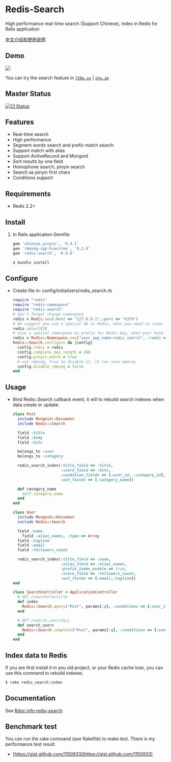 # Redis-Search

High performance real-time search (Support Chinese), index in Redis for Rails application

[中文介绍和使用说明](https://github.com/huacnlee/redis-search/wiki/Usage-in-Chinese)

## Demo

![](http://l.ruby-china.org/photo/34368688ee1c1928c2841eb2f41306ec.png)

You can try the search feature in [`720p.so`](http://720p.so) | [`shu.im`](http://shu.im)

## Master Status

[![CI Status](https://secure.travis-ci.org/huacnlee/redis-search.png)](http://travis-ci.org/huacnlee/redis-search)

## Features

* Real-time search
* High performance
* Segment words search and prefix match search
* Support match with alias
* Support ActiveRecord and Mongoid
* Sort results by one field
* Homophone search, pinyin search
* Search as pinyin first chars
* Conditions support

## Requirements

* Redis 2.2+

## Install

1. In Rails application Gemfile

    ```ruby
    gem 'chinese_pinyin', '0.4.1'
    gem 'rmmseg-cpp-huacnlee', '0.2.9'
    gem 'redis-search', '0.9.0'
    ```

    ```bash
    $ bundle install
    ```

## Configure

* Create file in: config/initializers/redis_search.rb

    ```ruby
    require "redis"
    require "redis-namespace"
    require "redis-search"
    # don't forget change namespace
    redis = Redis.new(:host => "127.0.0.1",:port => "6379")
    # We suggest you use a special db in Redis, when you need to clear all data, you can use flushdb command to clear them.
    redis.select(3)
    # Give a special namespace as prefix for Redis key, when your have more than one project used redis-search, this config will make them work fine.
    redis = Redis::Namespace.new("your_app_name:redis_search", :redis => redis)
    Redis::Search.configure do |config|
      config.redis = redis
      config.complete_max_length = 100
      config.pinyin_match = true
      # use rmmseg, true to disable it, it can save memroy
      config.disable_rmmseg = false
    end
    ```

## Usage

* Bind Redis::Search callback event, it will to rebuild search indexes when data create or update.

    ```ruby
    class Post
      include Mongoid::Document
      include Redis::Search

      field :title
      field :body
      field :hits

      belongs_to :user
      belongs_to :category

      redis_search_index(:title_field => :title,
                         :score_field => :hits,
                         :condition_fields => [:user_id, :category_id],
                         :ext_fields => [:category_name])

      def category_name
        self.category.name
      end
    end
    ```

    ```ruby
    class User
      include Mongoid::Document
      include Redis::Search

      field :name
	    field :alias_names, :type => Array
      field :tagline
      field :email
      field :followers_count

      redis_search_index(:title_field => :name,
		                 :alias_field => :alias_names,
                         :prefix_index_enable => true,
                         :score_field => :followers_count,
                         :ext_fields => [:email,:tagline])
    end
    ```

    ```ruby
    class SearchController < ApplicationController
      # GET /searchs?q=title
      def index
        Redis::Search.query("Post", params[:q], :conditions => {:user_id => 12})
      end

      # GET /search_users?q=j
      def search_users
        Redis::Search.complete("Post", params[:q], :conditions => {:user_id => 12, :category_id => 4})
      end
    end
    ```

## Index data to Redis

If you are first install it in you old project, or your Redis cache lose, you can use this command to rebuild indexes.

```bash
$ rake redis_search:index
```

## Documentation

See [Rdoc.info redis-search](http://rubydoc.info/gems/redis-search)

## Benchmark test

You can run the rake command (see Rakefile) to make test.
There is my performance test result.

* [https://gist.github.com/1150933](https://gist.github.com/1150933)
